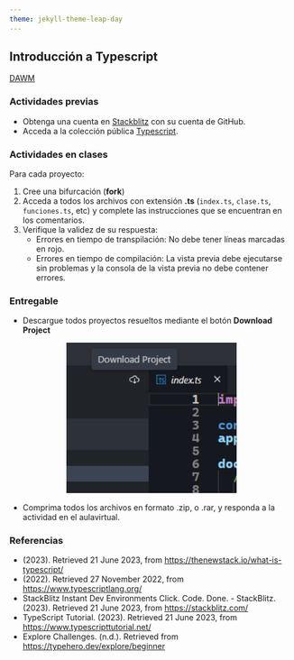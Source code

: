 ```yaml
---
theme: jekyll-theme-leap-day
---
```


## Introducción a Typescript

[DAWM](/DAWM/)

### Actividades previas

* Obtenga una cuenta en [Stackblitz](https://stackblitz.com/) con su cuenta de GitHub.
* Acceda a la colección pública [Typescript](https://stackblitz.com/@aavendan/collections/typescript).

### Actividades en clases

Para cada proyecto:

1. Cree una bifurcación (**fork**)
2. Acceda a todos los archivos con extensión **.ts** (`index.ts`, `clase.ts`, `funciones.ts`, etc) y complete las instrucciones que se encuentran en los comentarios.
3. Verifique la validez de su respuesta: 
	+ Errores en tiempo de transpilación: No debe tener líneas marcadas en rojo.
	+ Errores en tiempo de compilación: La vista previa debe ejecutarse sin problemas y la consola de la vista previa no debe contener errores.

### Entregable

* Descargue todos proyectos resueltos mediante el botón **Download Project** 

<div align="center">
    <img src="imagenes/download_project.png" alt="" width="60%">
</div>

* Comprima todos los archivos en formato .zip, o .rar, y responda a la actividad en el aulavirtual.

### Referencias

* (2023). Retrieved 21 June 2023, from https://thenewstack.io/what-is-typescript/
* (2022). Retrieved 27 November 2022, from https://www.typescriptlang.org/
* StackBlitz Instant Dev Environments Click. Code. Done. - StackBlitz. (2023). Retrieved 21 June 2023, from https://stackblitz.com/
* TypeScript Tutorial. (2023). Retrieved 21 June 2023, from https://www.typescripttutorial.net/
* Explore Challenges. (n.d.). Retrieved from https://typehero.dev/explore/beginner
